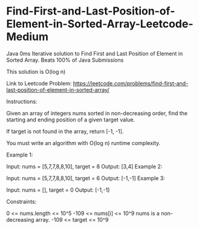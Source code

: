 # Find-First-and-Last-Position-of-Element-in-Sorted-Array-Leetcode-Medium
Java 0ms Iterative solution to Find First and Last Position of Element in Sorted Array. Beats 100% of Java Submissions

This solution is O(log n)

Link to Leetcode Problem: https://leetcode.com/problems/find-first-and-last-position-of-element-in-sorted-array/

Instructions:

Given an array of integers nums sorted in non-decreasing order, find the starting and ending position of a given target value.

If target is not found in the array, return [-1, -1].

You must write an algorithm with O(log n) runtime complexity.
 

Example 1:

Input: nums = [5,7,7,8,8,10], target = 8
Output: [3,4]
Example 2:

Input: nums = [5,7,7,8,8,10], target = 6
Output: [-1,-1]
Example 3:

Input: nums = [], target = 0
Output: [-1,-1]
 

Constraints:

0 <= nums.length <= 10^5
-109 <= nums[i] <= 10^9
nums is a non-decreasing array.
-109 <= target <= 10^9
